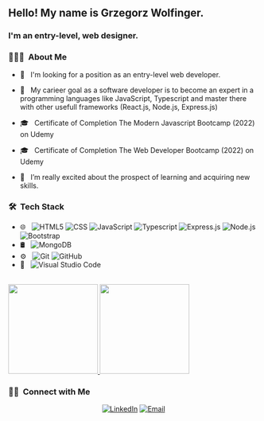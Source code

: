 <h2> Hello! My name is Grzegorz Wolfinger.</h2>
<h3>I'm an entry-level, web designer.</h3>

<h3> 👨🏻‍💻 &nbsp;About Me </h3>

- 💞️ &nbsp; I'm looking for a position as an entry-level web developer.
- 🤔 &nbsp; My carieer goal as a software developer is to become an expert in a programming languages like
            JavaScript, Typescript and master there with other usefull frameworks (React.js, Node.js, Express.js)
            
- 🎓 &nbsp; Certificate of Completion The Modern Javascript Bootcamp (2022) on Udemy
- 🎓 &nbsp; Certificate of Completion The Web Developer Bootcamp (2022) on Udemy
- 🌱 &nbsp; I’m really excited about the prospect of learning and acquiring new skills.

<h3> 🛠 &nbsp;Tech Stack</h3>

- 🌐 &nbsp;
  ![HTML5](https://img.shields.io/badge/-HTML5-333333?style=flat&logo=HTML5)
  ![CSS](https://img.shields.io/badge/-CSS-333333?style=flat&logo=CSS3&logoColor=1572B6)
  ![JavaScript](https://img.shields.io/badge/-JavaScript-333333?style=flat&logo=javascript)
  ![Typescript](https://img.shields.io/badge/-TypeScript-333333?style=flat&logo=Typescript)
  ![Express.js](https://img.shields.io/badge/-Express.js-333333?style=flat&logo=Express.js)
  ![Node.js](https://img.shields.io/badge/-Node.js-333333?style=flat&logo=node.js)
  ![Bootstrap](https://img.shields.io/badge/-Bootstrap-333333?style=flat&logo=bootstrap&logoColor=563D7C)    
- 🛢 &nbsp;
  ![MongoDB](https://img.shields.io/badge/-MongoDB-333333?style=flat&logo=mongodb)
- ⚙️ &nbsp;
  ![Git](https://img.shields.io/badge/-Git-333333?style=flat&logo=git)
  ![GitHub](https://img.shields.io/badge/-GitHub-333333?style=flat&logo=github)
- 🔧 &nbsp;
  ![Visual Studio Code](https://img.shields.io/badge/-Visual%20Studio%20Code-333333?style=flat&logo=visual-studio-code&logoColor=007ACC)

<br/>

<a href="https://github.com/wujekbizon">
  <img height="180em" src="https://github-readme-stats.vercel.app/api?username=wujekbizon&theme=buefy&show_icons=true" />
  <img height="180em" src="https://github-readme-stats.vercel.app/api/top-langs/?username=wujekbizon&theme=buefy&layout=compact" />
</a>

<br/>

<h3> 🤝🏻 &nbsp;Connect with Me </h3>

<p align="center">
<a href="https://www.linkedin.com/in/grzegorz-wolfinger-b88856229/"><img alt="LinkedIn" src="https://img.shields.io/badge/LinkedIn-Grzegorz%20Wolfinger%20-blue?style=flat-square&logo=linkedin"></a>
<a href="mailto:grzegorz.wolfinger@gmail.com"><img alt="Email" src="https://img.shields.io/badge/Email-grzegorz.wolfinger@gmail.com-blue?style=flat-square&logo=gmail"></a>
</p>

